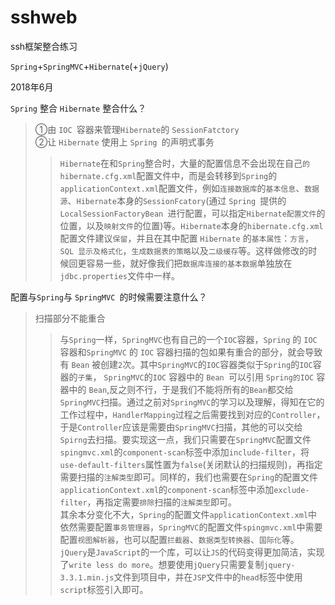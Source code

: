 # sshweb
ssh框架整合练习  
  
`Spring`+`SpringMVC`+`Hibernate`(+`jQuery`)  
  
2018年6月

`Spring` 整合 `Hibernate` 整合什么？  
>①由 `IOC `容器来管理` Hibernate `的 `SessionFatctory  `  
②让 `Hibernate` 使用上 `Spring `的声明式事务  
>>`Hibernate`在和`Spring`整合时，大量的配置信息不会出现在自己`的hibernate.cfg.xml`配置文件中，而是会转移到`Spring`的`applicationContext.xml`配置文件，例如`连接数据库`的`基本信息`、`数据源`、`Hibernate`本身的`SessionFcatory`(通过 `Spring `提供的 `LocalSessionFactoryBean `进行配置，可以指定`Hibernate配置文件`的位置，以及`映射文件`的位置)等。`Hibernate`本身的`hibernate.cfg.xml`配置文件建议`保留`，并且在其中配置 `Hibernate` 的`基本属性`：`方言`，`SQL 显示及格式化`，`生成数据表的策略`以及`二级缓存`等。这样做修改的时候回更容易一些，就好像我们把`数据库连接的基本数据`单独放在`jdbc.properties`文件中一样。

配置与` Spring `与 `SpringMVC `的时候需要注意什么？  
>扫描部分不能重合  
>>与`Spring`一样，`SpringMVC`也有自己的一个`IOC`容器，`Spring` 的 `IOC `容器和`SpringMVC` 的 `IOC` 容器扫描的包如果有重合的部分，就会导致有 `Bean` 被创建`2`次。其中`SpringMVC`的`IOC`容器类似于`Spring`的`IOC`容器的`子集`， `SpringMVC`的`IOC` 容器中的 `Bean `可以引用 `Spring的IOC` 容器中的 `Bean`,反之则不行，于是我们不能将所有的`Bean`都交给`SpringMVC`扫描。通过之前对`SpringMVC`的学习以及理解，得知在它的工作过程中，`HandlerMapping`过程之后需要找到对应的`Controller`，于是`Controller`应该是需要由`SpringMVC`扫描，其他的可以交给`Spirng`去扫描。要实现这一点，我们只需要在`SpringMVC`配置文件`spingmvc.xml`的`component-scan`标签中添加`include-filter`，将`use-default-filters`属性置为`false`(关闭默认的扫描规则)，再指定需要扫描的`注解类型`即可。同样的，我们也需要在`Spring`的配置文件`applicationContext.xml`的`component-scan`标签中添加`exclude-filter`，再指定需要`排除`扫描的`注解类型`即可。  
其余本分变化不大，`Spring`的配置文件`applicationContext.xml`中依然需要配置`事务管理器`，`SpringMVC`的配置文件`spingmvc.xml`中需要配置`视图解析器`，也可以配置`拦截器`、`数据类型转换器`、`国际化`等。  
`jQuery`是`JavaScript`的一个库，可以让`JS`的代码变得更加简洁，实现了`write less do more`。想要使用`jQuery`只需要复制`jquery-3.3.1.min.js`文件到项目中，并在`JSP`文件中的`head`标签中使用`script`标签引入即可。
